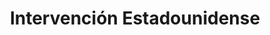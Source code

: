 ﻿---
title: "Intervención Estadounidense"
permalink: periodes_403.html
layout: periode
dataInici: 1964-08-02
dataFi: 1973-03-29
sidebar: periodes
pares:
  - id: 402
    title: "Guerra de Vietnam"
    dataInici: "(1955-11-01)"
    dataFi: "(1975-04-30)"

fills:
  - id: 404
    title: "Operación Rolling Thunder"
    dataInici: "(1965-03-02)"
    dataFi: "(1968-11-02)"

  - id: 804
    title: "Batalla del valle de Ia Drang"
    dataInici: "(1965-11-14)"
    dataFi: "(1965-11-18)"

  - id: 802
    title: "Batalla de Đắk Tô"
    dataInici: "(1967-11-03)"
    dataFi: "(1967-11-23)"

  - id: 1063
    title: "Ofensiva del Tet"
    dataInici: "(1968-01-30)"
    dataFi: "(1968-09-23)"

  - id: 941
    title: "Ofensiva de Pascua"
    dataInici: "(1972-03-30)"
    dataFi: "(1972-10-22)"

  - id: 998
    title: "Batalla de An Lộc"
    dataInici: "(1972-04-13)"
    dataFi: "(1972-07-20)"

  - id: 405
    title: "Operación Linebacker"
    dataInici: "(1972-05-09)"
    dataFi: "(1972-10-23)"

  - id: 406
    title: "Operación Linebacker II"
    dataInici: "(1972-12-18)"
    dataFi: "(1972-12-29)"

jocsPrincipals:
  - title: "Fire in the Lake"
    bggId: 144189
    dataInici: 
    dataFi: 

  - title: "Vietnam 1965-1975"
    bggId: 5620
    dataInici: 
    dataFi: 

  - title: "Hearts and Minds: Vietnam 1965-1975"
    bggId: 27739
    dataInici: 
    dataFi: 

jocsEscenaris:
  - title: "Tet '68"
    bggId: 6036
    dataInici: 1968
    dataFi: 

  - title: "Green Berets: Vietnam"
    bggId: 165946
    dataInici: 
    dataFi: 

jocsEpoca:
jocsEpocaEscenaris:
  - title: "Fields of Fire"
    bggId: 22877
    escenari: "Vietnam Campaign"

---
